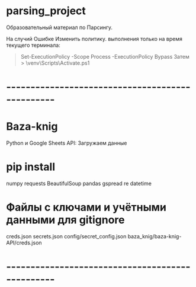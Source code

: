 # parsing_project
Образовательный материал по Парсингу.


На случий Ошибке Изменить политику. выполнения только на время текущего терминала:
> Set-ExecutionPolicy -Scope Process -ExecutionPolicy Bypass
Затем > \venv\Scripts\Activate.ps1

# ------------------------------------------------
# Baza-knig
Python и Google Sheets API: Загружаем данные

# pip install
numpy
requests
BeautifulSoup
pandas
gspread
re
datetime

# Файлы с ключами и учётными данными для gitignore
creds.json 
secrets.json
config/secret_config.json
baza_knig/baza-knig-API/creds.json
# ------------------------------------------------